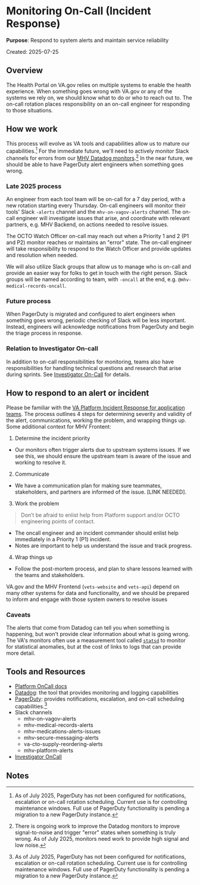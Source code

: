 # Monitoring On-Call (Incident Response)

**Purpose**: Respond to system alerts and maintain service reliability

Created: 2025-07-25

## Overview

The Health Portal on VA.gov relies on multiple systems to enable the health experience. When something goes wrong with VA.gov or any of the systems we rely on, we should know what to do or who to reach out to. The on-call rotation places responsibility on an on-call engineer for responding to those situations.

## How we work

This process will evolve as VA tools and capabilities allow us to mature our capabilities.[^1] For the immediate future, we'll need to actively monitor Slack channels for errors from our [MHV Datadog monitors](https://vagov.ddog-gov.com/monitors/manage?q=team%3Amhv).[^2] In the near future, we should be able to have PagerDuty alert engineers when something goes wrong.

### Late 2025 process

An engineer from each tool team will be on-call for a 7 day period, with a new rotation starting every Thursday. On-call engineers will monitor their tools' Slack `-alerts` channel and the `mhv-on-vagov-alerts` channel. The on-call engineer will investigate issues that arise, and coordinate with relevant partners, e.g. MHV Backend, on actions needed to resolve issues.

The OCTO Watch Officer on-call may reach out when a Priority 1 and 2 (P1 and P2) monitor reaches or maintains an "error" state. The on-call engineer will take responsibility to respond to the Watch Officer and provide updates and resolution when needed.

We will also utilize Slack groups that allow us to manage who is on-call and provide an easier way for folks to get in touch with the right person. Slack groups will be named according to team, with `-oncall` at the end, e.g. `@mhv-medical-records-oncall`.

### Future process

When PagerDuty is migrated and configured to alert engineers when something goes wrong, periodic checking of Slack will be less important. Instead, engineers will acknowledge notifications from PagerDuty and begin the triage process in response.


### Relation to Investigator On-call

In addition to on-call responsibilities for monitoring, teams also have responsibilities for handling technical questions and research that arise during sprints. See [Investigator On-Call](./investigator-oncall.md) for details.

## How to respond to an alert or incident

Please be familiar with the [VA Platform Incident Response for application teams](https://depo-platform-documentation.scrollhelp.site/developer-docs/incident-response-documentation-for-application-te). The process outlines 4 steps for determining severity and validity of the alert, communications, working the problem, and wrapping things up. Some additional context for MHV Frontent:

1. Determine the incident priority
  - Our monitors often trigger alerts due to upstream systems issues. If we see this, we should ensure the upstream team is aware of the issue and working to resolve it.
2. Communicate
  - We have a communication plan for making sure teammates, stakeholders, and partners are informed of the issue. [LINK NEEDED].
3. Work the problem
  > Don’t be afraid to enlist help from Platform support and/or OCTO engineering points of contact.
  - The oncall engineer and an incident commander should enlist help immediately in a Priority 1 (P1) incident.
  - Notes are important to help us understand the issue and track progress.
4. Wrap things up
  - Follow the post-mortem process, and plan to share lessons learned with the teams and stakeholders.

VA.gov and the MHV Frontend (`vets-website` and `vets-api`) depend on many other systems for data and functionality, and we should be prepared to inform and engage with those system owners to resolve issues

### Caveats

The alerts that come from Datadog can tell you when something is happening, but won't provide clear information about what is going wrong. The VA's monitors often use a measurement tool called [`statsd`](https://github.com/statsd/statsd) to monitor for statistical anomalies, but at the cost of links to logs that can provide more detail.

## Tools and Resources

- [Platform OnCall docs](https://github.com/department-of-veterans-affairs/va.gov-team-sensitive/tree/master/OnCall)
- [Datadog](https://vagov.ddog-gov.com/): the tool that provides monitoring and logging capabilities
- [PagerDuty](https://dsva.pagerduty.com/): provides notifications, escalation, and on-call scheduling capabilities.[^1]
- Slack channels
  - mhv-on-vagov-alerts
  - mhv-medical-records-alerts
  - mhv-medications-alerts-issues
  - mhv-secure-messaging-alerts
  - va-cto-supply-reordering-alerts
  - mhv-platform-alerts
- [Investigator OnCall](./investigator-oncall.md)




## Notes

[^1]: As of July 2025, PagerDuty has not been configured for notifications, escalation or on-call rotation scheduling. Current use is for controlling maintenance windows. Full use of PagerDuty functionality is pending a migration to a new PagerDuty instance.

[^2]: There is ongoing work to improve the Datadog monitors to improve signal-to-noise and trigger "error" states when something is truly wrong. As of July 2025, monitors need work to provide high signal and low noise.

[^3]: TODO: Identify points of contact
